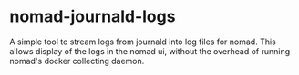 # nomad-journald-logs
A simple tool to stream logs from journald into log files for nomad. This allows display of the logs in the nomad ui, without the overhead of running nomad's docker collecting daemon.